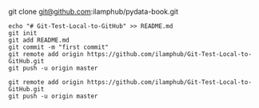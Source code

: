 git clone git@github.com:ilamphub/pydata-book.git



```
echo "# Git-Test-Local-to-GitHub" >> README.md
git init
git add README.md
git commit -m "first commit"
git remote add origin https://github.com/ilamphub/Git-Test-Local-to-GitHub.git
git push -u origin master
```

```
git remote add origin https://github.com/ilamphub/Git-Test-Local-to-GitHub.git
git push -u origin master
```
